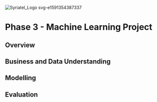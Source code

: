 ![Syriatel_Logo svg-e1591354387337](https://github.com/georgembugua00/syriatel_customer_churn_project/assets/151632200/13138966-145f-4bb4-beba-0654cf355d56)

# Phase 3 - Machine Learning Project

## Overview

## Business and Data Understanding

## Modelling

## Evaluation
